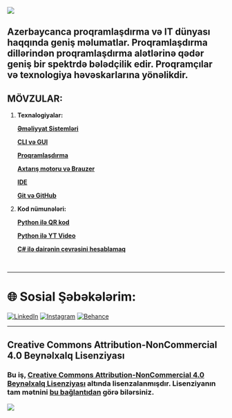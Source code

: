 ![](https://media.discordapp.net/attachments/1227709566045655172/1283531335050199081/p.jpg?ex=66e35535&is=66e203b5&hm=12c882ebb68916d8d2b8801dca53acb2b16fe348b2fcfb8048b5ccda1bb895cc&=&format=webp&width=1440&height=421)

## Azerbaycanca proqramlaşdırma və IT dünyası haqqında geniş məlumatlar. Proqramlaşdırma dillərindən proqramlaşdırma alətlərinə qədər geniş bir spektrdə bələdçilik edir. Proqramçılar və texnologiya həvəskarlarına yönəlikdir.

## **MÖVZULAR:**

1. **Texnalogiyalar:**

   [**Əməliyyat Sistemləri**](https://github.com/knvmrt/my-developedia-az/blob/master/Docs/POST-1.md)

   [**CLI və GUI**](https://github.com/knvmrt/my-developedia-az/blob/master/Docs/POST-2.md)

   [**Proqramlaşdırma**](https://github.com/knvmrt/my-developedia-az/blob/master/Docs/POST-3.md)

   [**Axtarış motoru və Brauzer**](https://github.com/knvmrt/my-developedia-az/blob/master/Docs/POST-4.md)

   [**IDE**](https://github.com/knvmrt/my-developedia-az/blob/master/Docs/POST-5.md)

   [**Git və GitHub**](https://github.com/knvmrt/my-developedia-az/blob/master/Docs/POST-6.md)

2. **Kod nümunələri:**

   [**Python ilə QR kod**](https://github.com/knvmrt/my-developedia-az/blob/master/Docs/POST-7.md)

   [**Python ilə YT Video**](https://github.com/knvmrt/my-developedia-az/blob/master/Docs/POST-8.md)

   [**C# ilə dairənin çevrəsini hesablamaq**](https://github.com/knvmrt/my-developedia-az/blob/master/Docs/POST-9.md)

</br>
<hr></hr>

# 🌐 Sosial Şəbəkələrim:

[![LinkedIn](https://img.shields.io/badge/LinkedIn-%230077B5.svg?style=for-the-badge&logo=linkedIn&logoColor=white)](https://linkedin.com/in/knvmrt)
[![Instagram](https://img.shields.io/badge/Instagram-%23E4405F.svg?style=for-the-badge&logo=instagram&logoColor=white)](https://instagram.com/knvmrt)
[![Behance](https://img.shields.io/badge/Behance-1769ff.svg?style=for-the-badge&logo=behance&logoColor=white)](https://behance.net/knvmrt)

<hr></hr>

## Creative Commons Attribution-NonCommercial 4.0 Beynəlxalq Lisenziyası

### Bu iş, [Creative Commons Attribution-NonCommercial 4.0 Beynəlxalq Lisenziyası](https://creativecommons.org/licenses/by-nc/4.0/) altında lisenzalanmışdır. Lisenziyanın tam mətnini [bu bağlantıdan](https://creativecommons.org/licenses/by-nc/4.0/) görə bilərsiniz.

![](https://mirrors.creativecommons.org/presskit/buttons/88x31/svg/by-nc.svg)
